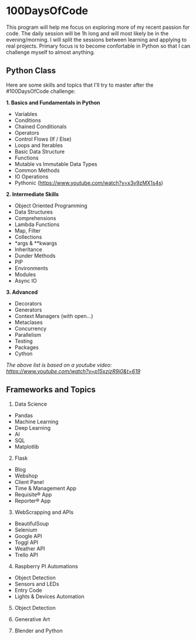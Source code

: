 # 100DaysOfCode
This program will help me focus on exploring more of my recent passion for code. The daily session will be 1h long and will most likely be in the evening/morning. I will split the sessions between learning and applying to real projects. Primary focus is to become confortable in Python so that I can challenge myself to almost anything.

## Python Class
Here are some skills and topics that I'll try to master after the #100DaysOfCode challenge:

**1. Basics and Fundamentals in Python**
- Variables
- Conditions
- Chained Conditionals
- Operators
- Control Flows (If / Else)
- Loops and Iterables
- Basic Data Structure
- Functions
- Mutable vs Immutable Data Types
- Common Methods
- IO Operations
- Pythonic (https://www.youtube.com/watch?v=x3v9zMX1s4s)

**2. Intermediate Skills**
- Object Oriented Programming
- Data Structures
- Comprehensions
- Lambda Functions
- Map, Filter
- Collections
- *args & **kwargs
- Inheritance
- Dunder Methods
- PIP
- Environments
- Modules
- Async IO

**3. Advanced**
- Decorators
- Generators
- Context Managers (with open...)
- Metaclases
- Concurrency
- Parallelism
- Testing
- Packages
- Cython

*The above list is based on a youtube video: https://www.youtube.com/watch?v=p15xzjzR9j0&t=619*

## Frameworks and Topics

1. Data Science
- Pandas
- Machine Learning
- Deep Learning
- AI
- SQL
- Matplotlib

2. Flask
- Blog
- Webshop
- Client Panel
- Time & Management App
- Requisite® App
- Reporter® App

3. WebScrapping and APIs
- BeautifulSoup
- Selenium
- Google API
- Toggl API
- Weather API
- Trello API

4. Raspberry PI Automations
- Object Detection
- Sensors and LEDs
- Entry Code
- Lights & Devices Automation

5. Object Detection

6. Generative Art

7. Blender and Python